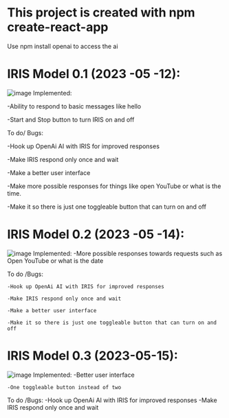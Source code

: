 # This project is created with npm create-react-app

Use npm install openai to access the ai
# IRIS Model 0.1 (2023 -05 -12):
![image](https://github.com/Angimory/IRIS-Project/assets/96160225/675f6e49-8138-488f-9bb4-fbf7e2ce50bc)
Implemented:

  -Ability to respond to basic messages like hello
  
  -Start and Stop button to turn IRIS on and off
  
To do/ Bugs:

  -Hook up OpenAi AI with IRIS for improved responses
  
  -Make IRIS respond only once and wait
  
  -Make a better user interface
  
  -Make more possible responses for things like open YouTube or what is the time.
  
  -Make it so there is just one toggleable button that can turn on and off
  

# IRIS Model 0.2 (2023 -05 -14):
![image](https://github.com/Angimory/IRIS-Project/assets/96160225/675f6e49-8138-488f-9bb4-fbf7e2ce50bc)
  Implemented:
    -More possible responses towards requests such as Open YouTube or what is the date
    
   To do /Bugs:
   
    -Hook up OpenAi AI with IRIS for improved responses
    
    -Make IRIS respond only once and wait
    
    -Make a better user interface
    
    -Make it so there is just one toggleable button that can turn on and off
    
# IRIS Model 0.3 (2023-05-15):
  ![image](https://github.com/Angimory/IRIS-Project/assets/96160225/2f4df4c6-5fab-45af-89a3-c3a31a855f2b)
  Implemented:
    -Better user interface
    
    -One toggleable button instead of two
    
  To do /Bugs:
    -Hook up OpenAi AI with IRIS for improved responses
    -Make IRIS respond only once and wait
